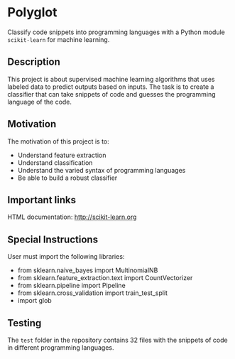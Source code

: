 # Polyglot

Classify code snippets into programming languages with a Python module `scikit-learn` for machine learning.

## Description

This project is about supervised machine learning algorithms that uses labeled data to predict outputs based on inputs. The task is to create a classifier that can take snippets of code and guesses the programming language of the code.

## Motivation

The motivation of this project is to:

- Understand feature extraction
- Understand classification
- Understand the varied syntax of programming languages
- Be able to build a robust classifier

## Important links

HTML documentation: http://scikit-learn.org

## Special Instructions

User must import the following libraries:

- from sklearn.naive_bayes import MultinomialNB
- from sklearn.feature_extraction.text import CountVectorizer
- from sklearn.pipeline import Pipeline
- from sklearn.cross_validation import train_test_split
- import glob

## Testing

The `test` folder in the repository contains 32 files with the snippets of code in different programming languages.

